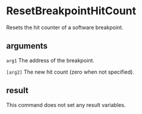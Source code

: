 # ResetBreakpointHitCount

Resets the hit counter of a software breakpoint.

## arguments

`arg1` The address of the breakpoint.

`[arg2]` The new hit count (zero when not specified).

## result

This command does not set any result variables.
